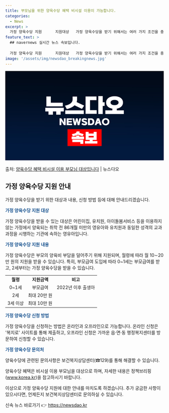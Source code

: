 ```yaml
---
title: 부모님을 위한 양육수당 혜택 비시설 이용이 가능합니다.
categories:
  - News
excerpt: >
  가정 양육수당 지원      지원대상   가정 양육수당을 받기 위해서는 여러 가지 조건을 충족해야 합니다. …
feature_text: >
  ## navernews 실시간 뉴스 속보입니다.

  가정 양육수당 지원      지원대상   가정 양육수당을 받기 위해서는 여러 가지 조건을 충족해야 합니다. …
image: '/assets/img/newsdao_breakingnews.jpg'
---
```


![뉴스다오 속보](/assets/img/newsdao_breakingnews.jpg)

<p>출처: <a href="https://newsdao.kr/4099" rel="dofollow">양육수당 혜택 비시설 이용 부모님 대상입니다</a> | 뉴스다오</p>

<h2 data-ke-size="size26">가정 양육수당 지원 안내</h2>
가정 양육수당을 받기 위한 대상과 내용, 신청 방법 등에 대해 안내드리겠습니다.

<p data-ke-size="size16"><b><span style="color: #1a5490;">가정 양육수당 지원 대상</span></b></p>
가정 양육수당을 받을 수 있는 대상은 어린이집, 유치원, 아이돌봄서비스 등을 이용하지 않는 가정에서 양육되는 취학 전 86개월 미만의 영유아와 유치원과 동일한 성격의 교과과정을 시행하는 기관에 속하는 영유아입니다.

<p data-ke-size="size16"><b><span style="color: #1a5490;">가정 양육수당 지원 내용</span></b></p>
가정 양육수당은 부모의 양육비 부담을 덜어주기 위해 지원되며, 월령에 따라 월 10∼20만 원의 지원을 받을 수 있습니다. 특히, 부모급여 도입에 따라 0~1세는 부모급여를 받고, 2세부터는 가정 양육수당을 받을 수 있습니다.

<table>
    <tr>
        <td style="text-align: center; height: 17px;"><b>월령</b></td>
        <td style="text-align: center; height: 17px;"><b>지원금액</b></td>
        <td style="text-align: center; height: 17px;"><b>비고</b></td>
    </tr>
    <tr>
        <td style="text-align: center; height: 17px;">0~1세</td>
        <td style="text-align: center; height: 17px;">부모급여</td>
        <td style="text-align: center; height: 17px;">2022년 이후 출생아</td>
    </tr>
    <tr>
        <td style="text-align: center; height: 17px;">2세</td>
        <td style="text-align: center; height: 17px;">최대 20만 원</td>
        <td style="text-align: center; height: 17px;"></td>
    </tr>
    <tr>
        <td style="text-align: center; height: 17px;">3세 이상</td>
        <td style="text-align: center; height: 17px;">최대 10만 원</td>
        <td style="text-align: center; height: 17px;"></td>
    </tr>
</table>

<p data-ke-size="size16"><b><span style="color: #1a5490;">가정 양육수당 신청 방법</span></b></p>
가정 양육수당을 신청하는 방법은 온라인과 오프라인으로 가능합니다. 온라인 신청은 '복지로' 사이트를 통해 제출하고, 오프라인 신청은 가까운 읍·면·동 행정복지센터를 방문하여 신청할 수 있습니다.

<p data-ke-size="size16"><b><span style="color: #1a5490;">가정 양육수당 문의처</span></b></p>
양육수당에 관련된 문의사항은 보건복지상담센터(☎129)를 통해 해결할 수 있습니다.

양육수당 혜택은 비시설 이용 부모님을 대상으로 하며, 자세한 내용은 정책브리핑(www.korea.kr)을 참고하시기 바랍니다.

이상으로 가정 양육수당 지원에 대한 안내를 마치도록 하겠습니다. 추가 궁금한 사항이 있으시다면, 언제든지 보건복지상담센터로 문의하실 수 있습니다. 

신속 뉴스 바로가기 👉 <a href="https://newsdao.kr" rel="dofollow">https://newsdao.kr</a>



